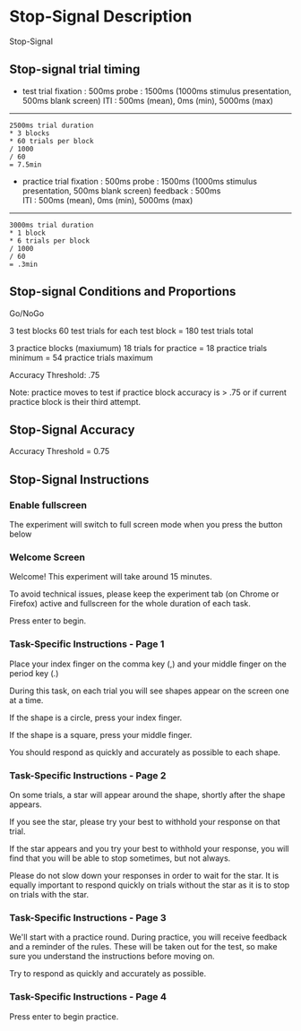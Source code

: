 # Stop-Signal Description
Stop-Signal 

## Stop-signal trial timing
- test trial
fixation : 500ms
probe : 1500ms (1000ms stimulus presentation, 500ms blank screen)
ITI : 500ms (mean), 0ms (min), 5000ms (max)

--- 
```code 
2500ms trial duration 
* 3 blocks
* 60 trials per block 
/ 1000 
/ 60
= 7.5min
```

- practice trial
fixation : 500ms
probe : 1500ms (1000ms stimulus presentation, 500ms blank screen)
feedback : 500ms  
ITI : 500ms (mean), 0ms (min), 5000ms (max)

--- 
```code 
3000ms trial duration 
* 1 block
* 6 trials per block 
/ 1000 
/ 60
= .3min
```

## Stop-signal Conditions and Proportions
Go/NoGo

3 test blocks
60 test trials for each test block
= 180 test trials total 

3 practice blocks (maxiumum)
18 trials for practice
= 18 practice trials minimum
= 54 practice trials maximum

Accuracy Threshold: .75

Note: practice moves to test if practice block accuracy is > .75 or if current practice block is their third attempt. 

## Stop-Signal Accuracy
Accuracy Threshold = 0.75

## Stop-Signal Instructions

### Enable fullscreen
The experiment will switch to full screen mode when you press the button below

### Welcome Screen
Welcome! This experiment will take around 15 minutes.

To avoid technical issues, please keep the experiment tab (on Chrome or Firefox) active and fullscreen for the whole duration of each task.

Press enter to begin.

### Task-Specific Instructions - Page 1

Place your index finger on the comma key (,) and your middle finger on the period key (.)

During this task, on each trial you will see shapes appear on the screen one at a time.

If the shape is a circle, press your index finger.

If the shape is a square, press your middle finger.

You should respond as quickly and accurately as possible to each shape.

### Task-Specific Instructions - Page 2
On some trials, a star will appear around the shape, shortly after the shape appears.

If you see the star, please try your best to withhold your response on that trial.

If the star appears and you try your best to withhold your response, you will find that you will be able to stop sometimes, but not always.

Please do not slow down your responses in order to wait for the star. It is equally important to respond quickly on trials without the star as it is to stop on trials with the star.

### Task-Specific Instructions - Page 3

We'll start with a practice round. During practice, you will receive feedback and a reminder of the rules. These will be taken out for the test, so make sure you understand the instructions before moving on.

Try to respond as quickly and accurately as possible.

### Task-Specific Instructions - Page 4
Press enter to begin practice.